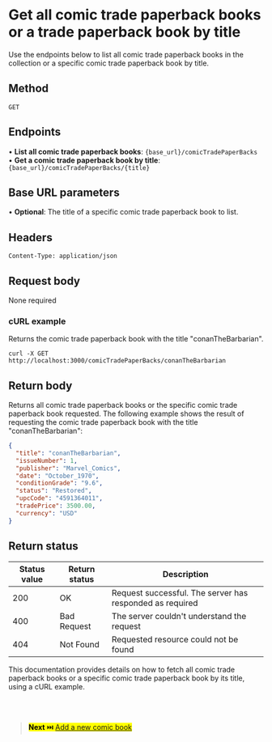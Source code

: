 # Get all comic trade paperback books or a trade paperback book by title

Use the endpoints below to list all comic trade paperback books in the collection or a specific comic trade paperback book by title.

## Method

`GET`

## Endpoints
•	**List all comic trade paperback books**: `{base_url}/comicTradePaperBacks` <br>
•	**Get a comic trade paperback book by title**: `{base_url}/comicTradePaperBacks/{title}` 

## Base URL parameters
•	**Optional**: The title of a specific comic trade paperback book to list.

## Headers

`Content-Type: application/json`

## Request body

None required

### cURL example
Returns the comic trade paperback book with the title "conanTheBarbarian".

```
curl -X GET http://localhost:3000/comicTradePaperBacks/conanTheBarbarian
```

## Return body
Returns all comic trade paperback books or the specific comic trade paperback book requested. The following example shows the result of requesting the comic trade paperback book with the title "conanTheBarbarian":

```json
{
  "title": "conanTheBarbarian",
  "issueNumber": 1,
  "publisher": "Marvel_Comics",
  "date": "October_1970",
  "conditionGrade": "9.6",
  "status": "Restored",
  "upcCode": "4591364011",
  "tradePrice": 3500.00,
  "currency": "USD"
}
```

## Return status

| Status value | Return status | Description |
| ------------ | ------------- | ------------------------------------------------------------ |
| 200          | OK       | Request successful. The server has responded as required |
| 400          | Bad Request   | The server couldn't understand the request |
| 404 | Not Found | Requested resource could not be found |

This documentation provides details on how to fetch all comic trade paperback books or a specific comic trade paperback book by its title, using a cURL example.


<br>
<br>

> <mark>**Next** ⏭️ [Add a new comic book](../api/Post-comic.md)</mark>

